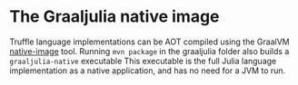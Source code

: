 # The Graaljulia native image

Truffle language implementations can be AOT compiled using the
GraalVM [native-image](https://www.graalvm.org/docs/reference-manual/aot-compilation/)
tool. Running `mvn package` in the graaljulia folder also builds a `graaljulia-native` executable This executable is the
full Julia language implementation as a native application, and has no need for a JVM to run.
